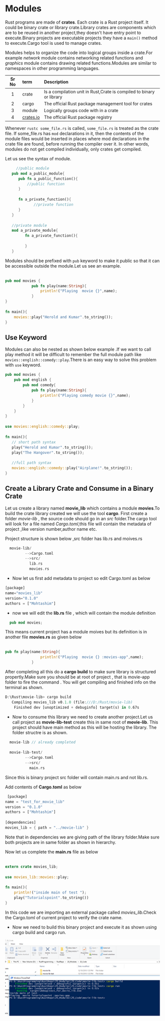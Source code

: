 # Modules

Rust programs are made of **crates**. Each crate is a Rust project itself. It could be binary crate or library crate.Library crates are components which are to be reused in another project,they doesn't have entry point to execute.Binary projects are executable projects they have a `main()` method to execute.Cargo tool is used to manage crates.

Modules helps to organize  the code into logical groups inside a crate.For example *network* module contains networking related functions and *graphics* module contains drawing related functions.Modules are similar to  namespaces in other programming languages.

|Sr No |  term | Description  |
|:----:|:----------|:----|
|1|crate|Is a compilation unit in Rust,Crate is compiled to binary or library|
|2|cargo|The official Rust package management tool for crates|
|3|module| Logically groups code with in a crate|
|4|[crates.io](https://crates.io/)|The official Rust package registry|

Whenever `rustc some_file.rs` is called, `some_file.rs` is treated as the crate file. If some_file.rs has `mod` declarations in it, then the contents of the module files would be inserted in places where mod declarations in the crate file are found, before running the compiler over it. In other words, modules do not get compiled individually, only crates get compiled.

Let us see the syntax of module.

```rust
     //public module
   pub mod a_public_module{
      pub fn a_public_function(){
          //public function
      }

      fn a_private_function(){
             //private function
      }
   }

   //private module
   mod a_private_module{
         fn a_private_function(){

         }
   }

```

Modules should be prefixed with `pub` keyword to make it public so that it can be accessible outside the module.Let us see an example.

```rust
  
pub mod movies {
            pub fn play(name:String){
                println!("Playing  movie {}",name);
            }
}

fn main(){
    movies::play("Herold and Kumar".to_string());
}

```

## Use Keyword

Modules can also be nested as shown below example .If we want to call play method it will be difficult to remember the full module path like `movies::english::comedy::play`.There is an easy way to solve this problem with `use` keyword.

```rust
pub mod movies {
    pub mod english {
        pub mod comedy{
            pub fn play(name:String){
                println!("Playing comedy movie {}",name);
            }
        }
    }
}

use movies::english::comedy::play;

fn main(){
   // short path syntax
   play("Herold and Kumar".to_string());
   play("The Hangover".to_string());

   //full path syntax
   movies::english::comedy::play("Airplane!".to_string());
}

```

## Create a Library Crate and Consume in a Binary Crate

Let us create a library named **movie_lib** which contains a module **movies**.To build the crate library created we will use the tool **cargo**.
First create a folder *movie-lib* , the source code should go in an *src* folder.The cargo tool will look for a file named *Cargo.toml*,this file will contain the metadata of project ,like version number,author name etc.

Project structure is shown below ,src folder has lib.rs and moives.rs

```rust
  movie-lib/
         -->Cargo.toml
         -->src/
           lib.rs
           movies.rs
```

- Now let us first add metadata to project so edit Cargo.toml as below

```rust
[package]
name="movies_lib"
version="0.1.0"
authors = ["Mohtashim"]

```

- now we will edit the **lib.rs** file , which will contain the module definition

```rust
  pub mod movies;
```

This means current project has a module moives but its definition is in another file **movies.rs** as given below

```rust

pub fn play(name:String){
                println!("Playing  movie {} :movies-app",name);
            }

```

After completing all this do a **cargo build** to make sure library is structured propertly.Make sure you should be at root of project , that is movie-app folder  to fire the command . You will get compiling and finished info on the terminal as shown.

```rust
D:\Rust\movie-lib> cargo build
   Compiling movies_lib v0.1.0 (file:///D:/Rust/movie-lib)
    Finished dev [unoptimized + debuginfo] target(s) in 0.67s

```

- Now to consume this library we need to create another project.Let us call project as **movie-lib-test** create this in same root of **movie-lib**. This project should have main method as this will be hosting the library. The folder structre is as shown.

```rust
  movie-lib // already completed

  movie-lib-test/
         -->Cargo.toml
         -->src/
           main.rs
```

Since this is binary project src folder will contain main.rs and not lib.rs.

Add contents of **Cargo.toml** as below

```rust
 [package]
name = "test_for_movie_lib"
version = "0.1.0"
authors = ["Mohtashim"]

[dependencies]
movies_lib = { path = "../movie-lib" }

```

Note that in dependencies we are giving path of the library folder.Make sure both projects are in same folder as shown in hierarchy.

Now let us complete the **main.rs** file as below

```rust
  
extern crate movies_lib;

use movies_lib::movies::play;

fn main(){
    println!("inside main of test ");
    play("Tutorialspoint".to_string())
}

```

In this code we are importing an external package called *movies_lib*.Check the Cargo.toml of current project to verify the crate name.

- Now we need to build this binary project and execute it as shown using cargo build and cargo run.

![output](https://raw.githubusercontent.com/kannans89/RustRepo/master/Images/20_modules.PNG)